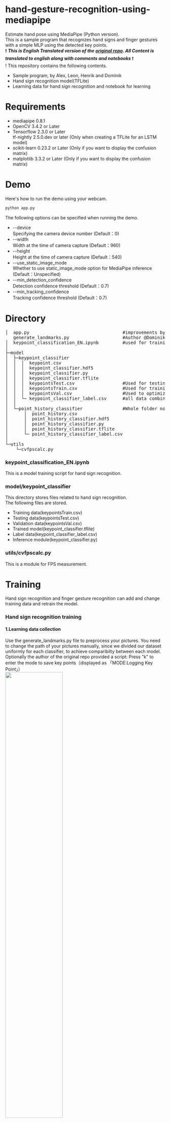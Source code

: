 # hand-gesture-recognition-using-mediapipe
Estimate hand pose using MediaPipe (Python version).<br> This is a sample 
program that recognizes hand signs and finger gestures with a simple MLP using the detected key points.
<br> ❗ _️**This is English Translated version of the [original repo](https://github.com/Kazuhito00/hand-gesture-recognition-using-mediapipe). All Content is translated to english along with comments and notebooks**_ ❗
<br> 
!
This repository contains the following contents.
* Sample program, by Alex, Leon, Henrik and Dominik
* Hand sign recognition model(TFLite)
* Learning data for hand sign recognition and notebook for learning

# Requirements
* mediapipe 0.8.1
* OpenCV 3.4.2 or Later
* Tensorflow 2.3.0 or Later<br>tf-nightly 2.5.0.dev or later (Only when creating a TFLite for an LSTM model)
* scikit-learn 0.23.2 or Later (Only if you want to display the confusion matrix) 
* matplotlib 3.3.2 or Later (Only if you want to display the confusion matrix)

# Demo
Here's how to run the demo using your webcam.
```bash
python app.py
```

The following options can be specified when running the demo.
* --device<br>Specifying the camera device number (Default：0)
* --width<br>Width at the time of camera capture (Default：960)
* --height<br>Height at the time of camera capture (Default：540)
* --use_static_image_mode<br>Whether to use static_image_mode option for MediaPipe inference (Default：Unspecified)
* --min_detection_confidence<br>
Detection confidence threshold (Default：0.7)
* --min_tracking_confidence<br>
Tracking confidence threshold (Default：0.7)

# Directory
<pre>
│  app.py                                   #improvements by @Dominik Zoric
   generate_landmarks.py                    #Author @Dominik Zoric, file is needed to preprocess Images
│  keypoint_classification_EN.ipynb         #used for training the model, improvements by @Dominik Zoric, added Parametertuning, optimized modelbulding for our use case
│  
├─model
│  ├─keypoint_classifier
│  │  │  keypoint.csv
│  │  │  keypoint_classifier.hdf5
│  │  │  keypoint_classifier.py
│  │  │  keypoint_classifier.tflite
│  │  │  keypointsTest.csv                  #Used for testing the model
│  │  │  keypointsTrain.csv                 #Used for training the model
│  │  │  keypointsVal.csv                   #Used to optimize Hyperparameter-tuning
│  │  └─ keypoint_classifier_label.csv      #all data combined not used for the actual model
│  │          
│  └─point_history_classifier               #Whole folder not used for "deep learning" course, from the Author of the original repository 
│      │  point_history.csv
│      │  point_history_classifier.hdf5
│      │  point_history_classifier.py
│      │  point_history_classifier.tflite
│      └─ point_history_classifier_label.csv
│          
└─utils
    └─cvfpscalc.py
</pre>

### keypoint_classification_EN.ipynb
This is a model training script for hand sign recognition.


### model/keypoint_classifier
This directory stores files related to hand sign recognition.<br>
The following files are stored.
* Training data(keypointsTrain.csv)
* Testing data(keypointsTest.csv)
* Validation data(keypointsVal.csv)
* Trained model(keypoint_classifier.tflite)
* Label data(keypoint_classifier_label.csv)
* Inference module(keypoint_classifier.py)



### utils/cvfpscalc.py
This is a module for FPS measurement.

# Training
Hand sign recognition and finger gesture recognition can add and change training data and retrain the model.

### Hand sign recognition training
#### 1.Learning data collection
Use the generate_landmarks.py file to preprocess your pictures. You need to change the path of your pictures manually, 
since we divided our dataset uniformly for each classifier, to achieve comparibilty between each model. 
Optionally the author of the original repo provided a script:
Press "k" to enter the mode to save key points（displayed as 「MODE:Logging Key Point」）<br>
<img src="https://user-images.githubusercontent.com/37477845/102235423-aa6cb680-3f35-11eb-8ebd-5d823e211447.jpg" width="60%"><br><br>
If you press "0" to "9", the key points will be added to "model/keypoint_classifier/keypoint.csv" as shown below.<br>
1st column: Pressed number (used as class ID), 2nd and subsequent columns: Key point coordinates<br>
<img src="https://user-images.githubusercontent.com/37477845/102345725-28d26280-3fe1-11eb-9eeb-8c938e3f625b.png" width="80%"><br><br>
The key point coordinates are the ones that have undergone the following preprocessing up to ④.<br>
<img src="https://user-images.githubusercontent.com/37477845/102242918-ed328c80-3f3d-11eb-907c-61ba05678d54.png" width="80%">
<img src="https://user-images.githubusercontent.com/37477845/102244114-418a3c00-3f3f-11eb-8eef-f658e5aa2d0d.png" width="80%"><br><br>


#### 2.Model training
Open "[keypoint_classification_EN.ipynb](keypoint_classification.ipynb)" in Jupyter Notebook and execute the cells for your use case
If you want to run it without Parametertuning, run all cells under the headline "
Old Model building and training without Hyperparameter-tuning". For Hyperparameter-tuning and better accuracy results, run the cells after the Headline 
"Optimized Model building and Paramtertuning". .<br>
Since in our project we have eight classed"NUM_CLASSES = 8" <br><br>

#### X.Model structure


# Reference
* [MediaPipe](https://mediapipe.dev/)

# Original Author
Kazuhito Takahashi(https://twitter.com/KzhtTkhs)

# Translation and other improvements
Nikita Kiselov(https://github.com/kinivi)

# Further Improvements in context for the "deep Learning" course
Dominik Zoric(https://github.com/domzoric)
 
# License 
hand-gesture-recognition-using-mediapipe is under [Apache v2 license](LICENSE).
